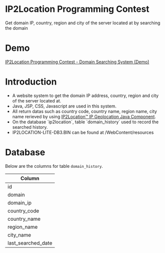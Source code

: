 # IP2Location Programming Contest
Get domain IP, country, region and city of the server located at by searching the domain

# Demo
<a href="https://ds.asiabet.asia/" target="_blank">IP2Location Programming Contest - Domain Searching System (Demo)</a>

# Introduction
<ul>
<li>A website system to get the domain IP address, country, region and city of the server located at.</li>
<li>Java, JSP, CSS, Javascript are used in this system.</li>
<li>All return datas such as country code, country name, region name, city name rerieved by using <a href="https://github.com/ip2location/ip2location-java" target="_blank">IP2Location™ IP Geolocation Java Component</a>.</li>
<li>On the database `ip2location`, table `domain_history` used to record the searched history.</li>
<li>IP2LOCATION-LITE-DB3.BIN can be found at /WebContent/resources</li>
</ul>

# Database
Below are the columns for table `domain_history`.
<table>
<thead>
<tr>
<th>Column</th>
</tr>
<thead>
<tbody>
<tr><td>id</td></tr>
<tr><td>domain</td></tr>
<tr><td>domain_ip</td></tr>
<tr><td>country_code</td></tr>
<tr><td>country_name</td></tr>
<tr><td>region_name</td></tr>
<tr><td>city_name</td></tr>
<tr><td>last_searched_date</td></tr>
<tbody>
</table>
